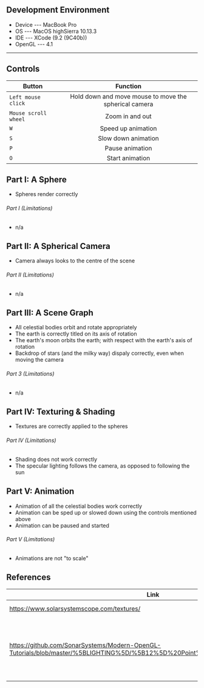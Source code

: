## Development Environment
* Device --- MacBook Pro
* OS --- MacOS highSierra 10.13.3
* IDE --- XCode (9.2 (9C40b))
* OpenGL --- 4.1
----------------------------------
## Controls
| Button        | Function           |
| ------------- |:-------------:|
| `Left mouse click`| Hold down and move mouse to move the spherical camera | $1600 |
| `Mouse scroll wheel`      | Zoom in and out      |
| `W` | Speed up animation      |
| `S` | Slow down animation |
| `P` | Pause animation |
| `O` | Start animation |

## Part I: A Sphere
* Spheres render correctly
###### Part I (Limitations)
* n/a

## Part II: A Spherical Camera
* Camera always looks to the centre of the scene
###### Part II (Limitations)
* n/a

## Part III: A Scene Graph
* All celestial bodies orbit and rotate appropriately
* The earth is correctly titled on its axis of rotation
* The earth's moon orbits the earth; with respect with the earth's axis of rotation
* Backdrop of stars (and the milky way) dispaly correctly, even when moving the camera
###### Part 3 (Limitations)
* n/a


## Part IV: Texturing & Shading
* Textures are correctly applied to the spheres
###### Part IV (Limitations)
* Shading does not work correctly
* The specular lighting follows the camera, as opposed to following the sun


## Part V: Animation
* Animation of all the celestial bodies work correctly
* Animation can be sped up or slowed down using the controls mentioned above
* Animation can be paused and started
###### Part V (Limitations)
* Animations are not "to scale"

## References
| Link        | Use           |
| ------------- |:-------------:|
| https://www.solarsystemscope.com/textures/| All the textures | $1600 |
| https://github.com/SonarSystems/Modern-OpenGL-Tutorials/blob/master/%5BLIGHTING%5D/%5B12%5D%20Point%20Light/res/shaders/lighting.frag      | Failed attempt at shading, with guidence from this link      |
